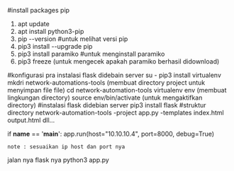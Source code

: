 #install packages pip
1. apt update 
2. apt install python3-pip
3. pip --version #untuk melihat versi pip
4. pip3 install --upgrade pip
5. pip3 install paramiko #untuk menginstall paramiko
6. pip3 freeze (untuk mengecek apakah paramiko berhasil didownload)

#konfigurasi pra instalasi flask didebain server
su -
pip3 install virtualenv
mkdri network-automations-tools (membuat directory project untuk menyimpan file file)
cd network-automation-tools
virtualenv env (membuat lingkungan directory)
source env/bin/activate (untuk mengaktifkan directory)
#instalasi flask didebian server
pip3 install flask
	#struktur directory network-automation-tools
		-project
			app.py
		-templates
			index.html
			output.html
      dll...

if __name__ == '__main__':
    app.run(host="10.10.10.4", port=8000, debug=True)

    note : sesuaikan ip host dan port nya


jalan nya flask nya 
python3 app.py
